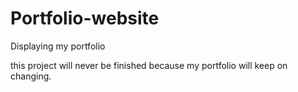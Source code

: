 # Portfolio-website
Displaying my portfolio

this project will never be finished because my portfolio will keep on changing.
